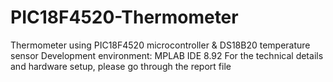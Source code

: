 # PIC18F4520-Thermometer
Thermometer using PIC18F4520 microcontroller &amp; DS18B20 temperature sensor
Development environment: MPLAB IDE 8.92
For the technical details and hardware setup, please go through the report file
